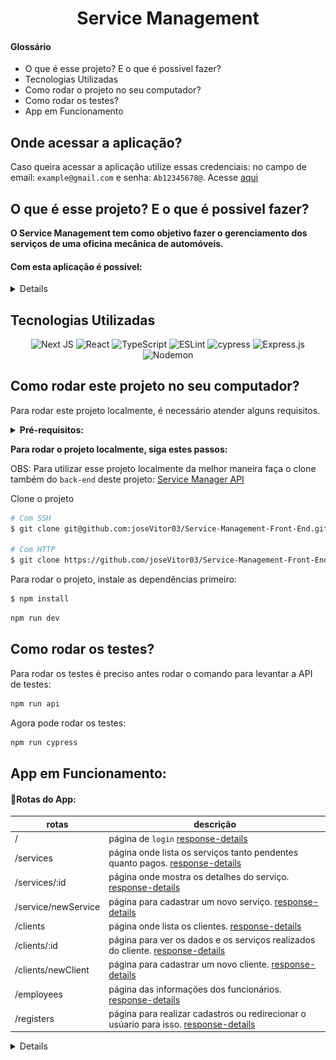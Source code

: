 <h1 align="center">Service Management</h1>

<h4>Glossário</h4>

- O que é esse projeto? E o que é possivel fazer?
- Tecnologias Utilizadas
- Como rodar o projeto no seu computador?
- Como rodar os testes?
- App em Funcionamento

## Onde acessar a aplicação?
Caso queira acessar a aplicação utilize essas credenciais: no campo de email: `example@gmail.com` e senha: `Ab12345678@`. Acesse [aqui](service-management-front-end.vercel.app)

## O que é esse projeto? E o que é possivel fazer?

**O Service Management tem como objetivo fazer o gerenciamento dos serviços de uma oficina mecânica de automóveis.**

#### Com esta aplicação é possivel:

<details>

#### Notas de Serviços:
- Criar notas do serviço.
- Visualizar detalhes da nota.
- Deletar notas.
- Atualizar status de pagamento da nota.

#### Clientes:
- Cadastrar cliente.
- Deletar cliente.
- Atualizar dados do cliente.

#### Funcionários:
- Cadastrar funcionário.
- Deletar funcionário.
- Visualizar serviços do funcionário.
- Visualizar performace do funcionário em um intervalo de datas.

#### Itens e Carros:
- Cadastrar itens.
- Cadastrar carros.

</details>

## Tecnologias Utilizadas

<div align="center">

![Next JS](https://img.shields.io/badge/Next-black?style=for-the-badge&logo=next.js&logoColor=white)
![React](https://img.shields.io/badge/react-%2320232a.svg?style=for-the-badge&logo=react&logoColor=%2361DAFB)
![TypeScript](https://img.shields.io/badge/typescript-%23007ACC.svg?style=for-the-badge&logo=typescript&logoColor=white)
![ESLint](https://img.shields.io/badge/ESLint-4B3263?style=for-the-badge&logo=eslint&logoColor=white)
![cypress](https://img.shields.io/badge/-cypress-%23E5E5E5?style=for-the-badge&logo=cypress&logoColor=058a5e)
![Express.js](https://img.shields.io/badge/express.js-%23404d59.svg?style=for-the-badge&logo=express&logoColor=%2361DAFB)
![Nodemon](https://img.shields.io/badge/NODEMON-%23323330.svg?style=for-the-badge&logo=nodemon&logoColor=%BBDEAD)

</div>

## Como rodar este projeto no seu computador?

Para rodar este projeto localmente, é necessário atender alguns requisitos.

<details>
    <summary><b>Pré-requisitos:</b></summary>

- Ter no mínimo 10GB livres no seu sistema.
- Ter o Git instalado em seu terminal. **[link](https://github.com/git-guides/install-git)**
- Ter uma chave SSH atrelada à sua conta no GitHub. [**link**](https://docs.github.com/en/authentication/connecting-to-github-with-ssh)

</details>


**Para rodar o projeto localmente, siga estes passos:**

OBS: Para utilizar esse projeto localmente da melhor maneira faça o clone também do `back-end` deste projeto: [Service Manager API](https://github.com/joseVitor03/Service-Management-API) 

Clone o projeto

```bash
# Com SSH
$ git clone git@github.com:joseVitor03/Service-Management-Front-End.git

# Com HTTP
$ git clone https://github.com/joseVitor03/Service-Management-Front-End.git
```

Para rodar o projeto, instale as dependências primeiro:

```bash
$ npm install
```
```bash
npm run dev
```
## Como rodar os testes?

Para rodar os testes é preciso antes rodar o comando para levantar a API de testes:
```bash
npm run api
```

Agora pode rodar os testes:
```bash
npm run cypress
```

## App em Funcionamento:

#### 📍Rotas do App:

| rotas    |  descrição       
|-----------|----------------------
| /         | página de `login` [response-details](#login)
| /services  | página onde lista os serviços tanto pendentes quanto pagos. [response-details](#services)
| /services/:id  | página onde mostra os detalhes do serviço. [response-details](#service-details)
| /service/newService  | página para cadastrar um novo serviço. [response-details](#new-service)
| /clients          | página onde lista os clientes. [response-details](#clients)
| /clients/:id       | página para ver os dados e os serviços realizados do cliente. [response-details](#client-details)
| /clients/newClient   | página para cadastrar um novo cliente. [response-details](#new-client)
| /employees    | página das informações dos funcionários. [response-details](#employees)
| /registers    | página para realizar cadastros ou redirecionar o usúario para isso. [response-details](#registers)

<details>

<h3 id="#login">Página de login</h3>

<div align="center">
    <img width="700px" src="./readmeAssets/page-login.png" />
</div>

<h3 id="#login">Página de serviços</h3>

<div align="center">
    <img width="700px" src="./readmeAssets/page-services.png" />
</div>

<h3 id="#login">Página de detalhes do serviço</h3>

<div align="center">
    <img width="700px" src="./readmeAssets/page-details-service.png" />
</div>

<h3 id="#login">Página de novo serviço</h3>

<div align="center">
    <img width="700px" src="./readmeAssets/page-new-service.png" />
</div>

<h3 id="#login">Página de clientes</h3>

<div align="center">
    <img width="700px" src="./readmeAssets/page-clients.png" />
</div>

<h3 id="#login">Página de detalhes do cliente</h3>

<div align="center">
    <img width="700px" src="./readmeAssets/page-details-client.png" />
</div>

<h3 id="#login">Página de novo cliente</h3>

<div align="center">
    <img width="700px" src="./readmeAssets/page-new-client.png" />
</div>

<h3 id="#login">Página de funcionários</h3>

<div align="center">
    <img width="700px" src="./readmeAssets/page-employees.png" />
</div>

<h3 id="#login">Página de registros</h3>

<div align="center">
    <img width="700px" src="./readmeAssets/page-registers.png" />
</div>

</details>
